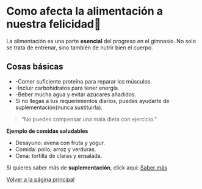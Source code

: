 # Como afecta la alimentación a nuestra felicidad🥗
La alimentación es una parte **esencial** del progreso en el gimnasio. No solo se trata de entrenar, sino también de nutrir bien el cuerpo.

## Cosas básicas
* -Comer suficiente proteína para reparar los músculos.
* -Incluir carbohidratos para tener energía.
* -Beber mucha agua y evitar azúcares añadidos.
* Si no llegas a tus requerimientos diarios, puedes ayudarte de suplementación(nunca sustituirla).

>“No puedes compensar una mala dieta con ejercicio.”

**Ejemplo de comidas saludables**
* Desayuno: avena con fruta y yogur.
* Comida: pollo, arroz y verduras.
* Cena: tortilla de claras y ensalada.

Si quieres saber más de **suplementación**, click aquí:
[Saber más](sup.md)


[Volver a la página principal](README.md)
